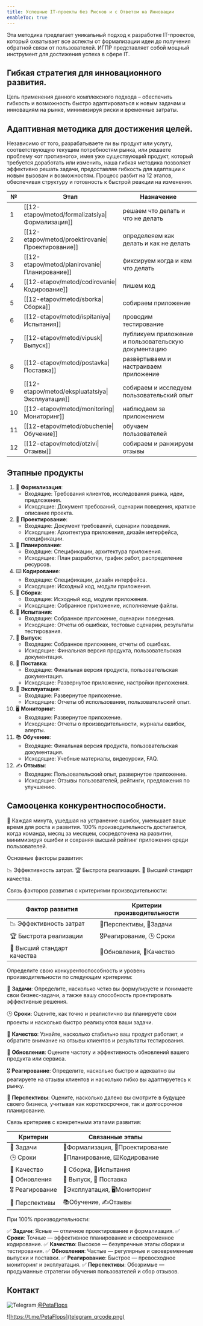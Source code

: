 ```yaml
---
title: Успешные IT-проекты без Рисков и с Ответом на Инновации
enableToc: true
---
```

Эта методика предлагает уникальный подход к разработке IT-проектов, который охватывает все аспекты от формализации идеи до получения обратной связи от пользователей. ИГПР представляет собой мощный инструмент для достижения успеха в сфере IT.

## Гибкая стратегия для инновационного развития.
Цель применения данного комплексного подхода – обеспечить гибкость и возможность быстро адаптироваться к новым задачам и инновациям на рынке, минимизируя риски и временные затраты.

## Адаптивная методика для достижения целей.
Независимо от того, разрабатываете ли вы продукт или услугу, соответствующую текущим потребностям рынка, или решаете проблему «от противного», имея уже существующий продукт, который требуется доработать или изменить, наша гибкая методика позволяет эффективно решать задачи, предоставляя гибкость для адаптации к новым вызовам и возможностям. Процесс разбит на 12 этапов, обеспечивая структуру и готовность к быстрой реакции на изменения.

| № | Этап | Назначение|
|--|--|--|
|1|[[12-etapov/metod/formalizatsiya\|Формализация]]|решаем что делать и что не делать|
|2|[[12-etapov/metod/proektirovanie\|Проектирование]]|определеяем как делать и как не делать|
|3|[[12-etapov/metod/planirovanie\|Планирование]]|фиксируем когда и кем что делать|
|4|[[12-etapov/metod/codirovanie\|Кодирование]]|пишем код|
|5|[[12-etapov/metod/sborka\|Сборка]]|собираем приложение|
|6|[[12-etapov/metod/ispitaniya\|Испытания]]|проводим тестирование|
|7|[[12-etapov/metod/vipusk\|Выпуск]]|публикуем приложение и пользовательскую документацию|
|8|[[12-etapov/metod/postavka\|Поставка]]|развёртываем и настраиваем приложение|
|9|[[12-etapov/metod/ekspluatatsiya\|Эксплуатация]]|собираем и исследуем пользовательский опыт|
|10|[[12-etapov/metod/monitoring\|Мониторинг]]|наблюдаем за приложением|
|11|[[12-etapov/metod/obuchenie\|Обучение]]|обучаем пользователей|
|12|[[12-etapov/metod/otzivi\|Отзывы]]|собираем и ранжируем отзывы|

## Этапные продукты
1. 📝 **Формализация**:
	- Входящие: Требования клиентов, исследования рынка, идеи, предложения.
	- Исходящие: Документ требований, сценарии поведения, краткое описание проекта.
2. 📐 **Проектирование**:
	- Входящие: Документ требований, сценарии поведения.
	- Исходящие: Архитектура приложения, дизайн интерфейса, спецификации.
3. 📅 **Планирование**:
	- Входящие: Спецификации, архитектура приложения.
	- Исходящие: План разработки, график работ, распределение ресурсов.
4. ⌨️ **Кодирование**:
	- Входящие: Спецификации, дизайн интерфейса.
	- Исходящие: Исходный код, модули приложения.
5. 🔧 **Сборка**:
	- Входящие: Исходный код, модули приложения.
	- Исходящие: Собранное приложение, исполняемые файлы.
6. 🐞 **Испытания**:
	- Входящие: Собранное приложение, сценарии поведения.
	- Исходящие: Отчеты об ошибках, тестовые сценарии, результаты тестирования.
7. 🚀 **Выпуск**:
	- Входящие: Собранное приложение, отчеты об ошибках.
	- Исходящие: Финальная версия продукта, пользовательская документация.
8. 🚚 **Поставка**:
	- Входящие: Финальная версия продукта, пользовательская документация.
	- Исходящие: Развернутое приложение, настройки приложения.
9. 🤖 **Эксплуатация**:
	- Входящие: Развернутое приложение.
	- Исходящие: Отчеты об использовании, пользовательский опыт.
10. 🖥️ **Мониторинг**:
	- Входящие: Развернутое приложение.
	- Исходящие: Отчеты о производительности, журналы ошибок, алерты.
11. 📚 **Обучение**:
	- Входящие: Финальная версия продукта, пользовательская документация.
	- Исходящие: Учебные материалы, видеоуроки, FAQ.
12. ✍️ **Отзывы**:
	- Входящие: Пользовательский опыт, развернутое приложение.
	- Исходящие: Отзывы пользователей, рейтинги, предложения по улучшению.

## Самооценка конкурентноспособности.

💯 Каждая минута, ушедшая на устранение ошибок, уменьшает ваше время для роста и развития. 100% производительность достигается, когда команда, месяц за месяцем, сосредоточена на развитии, минимизируя ошибки и сохраняя высший рейтинг приложения среди пользователей.

Основные факторы развития:

📉 Эффективность затрат. 
🏆 Быстрота реализации. 
💎 Высший стандарт качества.

Связь факторов развития с критериями производительности:

|Фактор развития|Критерии производительности|
|---|---|
|📉 Эффективность затрат|🌟Перспективы, 📌Задачи|
|🏆 Быстрота реализации|🎖️Реагирование, 🕒 Сроки|
|💎 Высший стандарт качества|🔄Обновления, 🚦Качество|

Определите свою конкурентоспособность и уровень производительности по следующим критериям:

📌 **Задачи**: Определите, насколько четко вы формулируете и понимаете свои бизнес-задачи, а также вашу способность проектировать эффективные решения.

🕒 **Сроки**: Оцените, как точно и реалистично вы планируете свои проекты и насколько быстро реализуются ваши задачи.

🚦 **Качество**: Узнайте, насколько стабильно ваш продукт работает, и обратите внимание на отзывы клиентов и результаты тестирования.

🔄 **Обновления**: Оцените частоту и эффективность обновлений вашего продукта или сервиса.

🎖️ **Реагирование**: Определите, насколько быстро и адекватно вы реагируете на отзывы клиентов и насколько гибко вы адаптируетесь к рынку.

🌟 **Перспективы**: Оцените, насколько далеко вы смотрите в будущее своего бизнеса, учитывая как короткосрочное, так и долгосрочное планирование.

Связь критериев с конкретными этапами развития:

|Критерии|Связанные этапы|
|---|---|
|📌 Задачи|📝Формализация, 📐Проектирование|
|🕒 Сроки|📅Планирование, ⌨️Кодирование|
|🚦 Качество|🔧 Сборка, 🐞Испытания|
|🔄 Обновления|🚀 Выпуск, 🚚 Поставка|
|🎖️ Реагирование|🤖Эксплуатация, 🖥️Мониторинг|
|🌟 Перспективы|📚Обучение, ✍️Отзывы|

При 100% производительности:

✅ **Задачи**: Ясные — отличное проектирование и формализация. 
✅ **Сроки**: Точные — эффективное планирование и своевременное кодирование. 
✅ **Качество**: Высокое — безупречные этапы сборки и тестирования. 
✅ **Обновления**: Частые — регулярные и своевременные выпуски и поставки. 
✅ **Реагирование**: Быстрое — превосходное мониторинг и эксплуатация. 
✅ **Перспективы**: Обозримые — продуманные стратегии обучения пользователей и сбор отзывов.


## Контакт

![Telegram](telegram-icon-blue-angle.png)
[@PetaFlops](https://t.me/PetaFlops)

![https://t.me/PetaFlops](telegram_qrcode.png)
